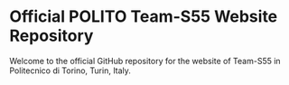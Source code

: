 # Official POLITO Team-S55 Website Repository
Welcome to the official GitHub repository for the website of Team-S55 in Politecnico di Torino, Turin, Italy.
